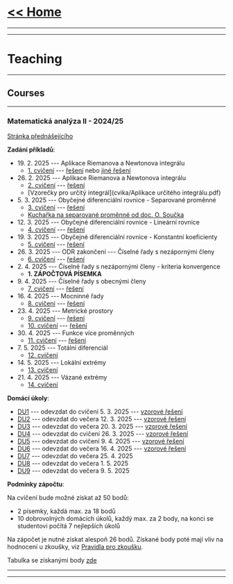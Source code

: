 # [<< Home](https://tattobiti.github.io)

* * *
* * *

# Teaching

* * *

## Courses

* * *

### <strong> Matematická analýza II - 2024/25 </strong>

[Stránka přednášejícího](https://www.karlin.mff.cuni.cz/~mbul8060/teaching.html)

<strong>Zadání příkladů</strong>:
+ 19\. 2\. 2025 --- Aplikace Riemanova a Newtonova integrálu
  + [1. cvičení](cvika/cvic1z13a.pdf) --- [řešení](cvika/cvic1z13.pdf) nebo [jiné řešení](cvika/cviceni01.pdf)
+ 26\. 2\. 2025 --- Aplikace Riemanova a Newtonova integrálu
  + [2. cvičení](cvika/cvic201.pdf) --- [řešení](cvika/cviceni02.pdf)
  + [Vzorečky pro určitý integrál](cvika/Aplikace určitého integrálu.pdf)
+ 5\. 3\. 2025 --- Obyčejné diferenciální rovnice - Separované proměnné
  + [3. cvičení](cvika/cvic102.pdf) --- [řešení](cvika/cviceni03.pdf)
  + [Kuchařka na separované proměnné od doc. O. Součka](cvika/ODR-kucharka-separace.pdf)
+ 12\. 3\. 2025 --- Obyčejné diferenciální rovnice - Lineární rovnice
  + [4. cvičení](cvika/cvic103.pdf) --- [řešení](cvika/cviceni04.pdf)
+ 19\. 3\. 2025 --- Obyčejné diferenciální rovnice - Konstantní koeficienty
  + [5. cvičení](cvika/cvic104a.pdf) --- [řešení](cvika/cviceni05.pdf)
+ 26\. 3\. 2025 --- ODR zakončení --- Číselné řady s nezápornými členy
  + [6. cvičení](cvika/cvic105.pdf) --- [řešení](cvika/cviceni06.pdf)
+ 2\. 4\. 2025 --- Číselné řady s nezápornými členy - kriteria konvergence
  + <strong>1. ZÁPOČTOVÁ PÍSEMKA</strong>
+ 9\. 4\. 2025 ---  Číselné řady s obecnými členy
  + [7. cvičení](cvika/cvic106.pdf) --- [řešení](cvika/cviceni07.pdf)
+ 16\. 4\. 2025 --- Mocninné řady
  + [8. cvičení](cvika/cvic107.pdf) --- [řešení](cvika/cviceni08.pdf)
+ 23\. 4\. 2025 --- Metrické prostory
  + [9. cvičení](cvika/cvic108.pdf) --- [řešení](cvika/cviceni10.pdf)
  + [10. cvičení](cvika/cvic109.pdf) --- [řešení](cvika/cviceni09.pdf) 
+ 30\. 4\. 2025 --- Funkce více proměnných
  + [11. cvičení](cvika/cvic110.pdf) --- [řešení](cvika/cviceni11.pdf) 
+ 7\. 5\. 2025 --- Totální diferenciál
  + [12. cvičení](cvika/cvic111.pdf)
+ 14\. 5\. 2025 --- Lokální extrémy
  + [13. cvičení](cvika/cvic112.pdf)
+ 21\. 4\. 2025 --- Vázané extrémy
  + [14. cvičení](cvika/cvic113.pdf)

<strong>Domácí úkoly</strong>:
+ [DU1](cvika/2DU1.pdf) --- odevzdat do cvičení 5\. 3\. 2025 --- [vzorové řešení](cvika/2DU1-solution.pdf)
+ [DU2](cvika/2DU2.pdf) --- odevzdat do večera 12\. 3\. 2025 --- [vzorové řešení](cvika/2DU2-solution.pdf)
+ [DU3](cvika/2DU3.pdf) --- odevzdat do večera 20\. 3\. 2025 --- [vzorové řešení](cvika/2DU3-solution.pdf)
+ [DU4](cvika/2DU4.pdf) --- odevzdat do cvičení 26\. 3\. 2025 --- [vzorové řešení](cvika/2DU4-solution.pdf)
+ [DU5](cvika/2DU5.pdf) --- odevzdat do cvičení 9\. 4\. 2025 --- [vzorové řešení](cvika/2DU5-solution.pdf)
+ [DU6](cvika/2DU6.pdf) --- odevzdat do večera 16\. 4\. 2025 --- [vzorové řešení](cvika/2DU6-solution.pdf)
+ [DU7](cvika/2DU7.pdf) --- odevzdat do večera 25\. 4\. 2025
+ [DU8](cvika/2DU8.pdf) --- odevzdat do večera 1\. 5\. 2025
+ [DU9](cvika/2DU9.pdf) --- odevzdat do večera 9\. 5\. 2025

<strong>Podmínky zápočtu</strong>:

Na cvičení bude možné získat až 50 bodů:
+ 2 písemky, každá max. za 18 bodů
+ 10 dobrovolných domácích úkolů, každý max. za 2 body, na konci se studentovi počítá 7 nejlepších úkolů

Na zápočet je nutné získat alespoň 26 bodů. Získané body poté mají vliv na hodnocení u zkoušky, viz [Pravidla pro zkoušku](https://www.karlin.mff.cuni.cz/~mbul8060/NOFY152/Zkouska_NOFY152.pdf).

Tabulka se získanými body [zde](https://docs.google.com/spreadsheets/d/1VRyRStmssmhYSyboxeZ66t47v5QAovNpC8vqQqO_n04/edit?gid=0#gid=0)

___

* * *
